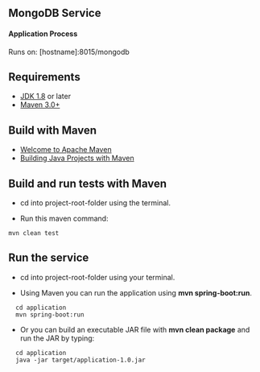 ## MongoDB Service

#### Application Process

Runs on: [hostname]:8015/mongodb

## Requirements

* [JDK 1.8](http://www.oracle.com/technetwork/java/javase/downloads/index.html) or later
* [Maven 3.0+](http://maven.apache.org/download.cgi)

## Build with Maven

* [Welcome to Apache Maven](https://maven.apache.org/)
* [Building Java Projects with Maven](https://spring.io/guides/gs/maven/)

## Build and run tests with Maven

* cd into project-root-folder using the terminal.

* Run this maven command:
 
``` 
mvn clean test
``` 

## Run the service

* cd into project-root-folder using your terminal.

* Using Maven you can run the application using **mvn spring-boot:run**. 

```
  cd application
  mvn spring-boot:run
```

* Or you can build an executable JAR file with **mvn clean package** and run the JAR by typing:

```
  cd application
  java -jar target/application-1.0.jar
```